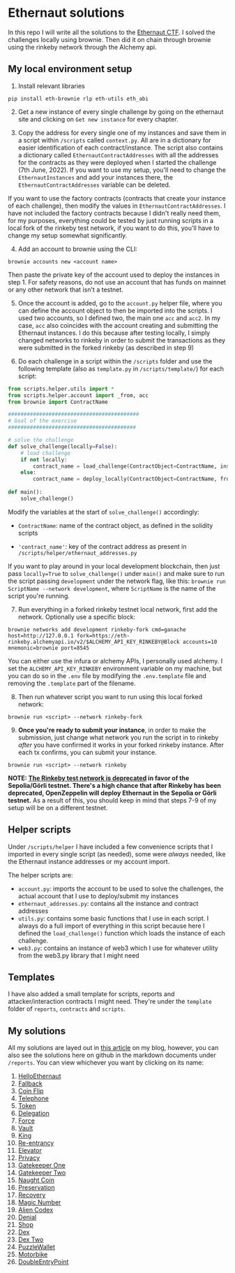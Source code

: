 # Ethernaut solutions

In this repo I will write all the solutions to the [Ethernaut CTF](https://ethernaut.openzeppelin.com/). I solved the challenges locally using brownie. Then did it on chain through brownie using the rinkeby network through the Alchemy api.

## My local environment setup

1. Install relevant libraries

```
pip install eth-brownie rlp eth-utils eth_abi
```

2. Get a new instance of every single challenge by going on the ethernaut site and clicking on `Get new instance` for every chapter.

3. Copy the address for every single one of my instances and save them in a script within `/scripts` called `context.py`. All are in a dictionary for easier identification of each contract/instance. The script also contains a dictionary called `EthernautContractAddresses` with all the addresses for the contracts as they were deployed when I started the challenge (7th June, 2022). If you want to use my setup, you'll need to change the `EthernautInstances` and add your instances there, the `EthernautContractAddresses` variable can be deleted. 

If you want to use the factory contracts (contracts that create your instance of each challenge), then modify the values in `EthernautContractAddresses`. I have not included the factory contracts because I didn't really need them, for my purposes, everything could be tested by just running scripts in a local fork of the rinkeby test network, if you want to do this, you'll have to change my setup somewhat significantly.

4. Add an account to brownie using the CLI: 

```
brownie accounts new <account name>
```

Then paste the private key of the account used to deploy the instances in step 1. For safety reasons, do not use an account that has funds on mainnet or any other network that isn't a testnet.

5. Once the account is added, go to the `account.py` helper file, where you can define the account object to then be imported into the scripts. I used two accounts, so I defined two, the main one `acc` and `acc2`. In my case, `acc` also coincides with the account creating and submitting the Ethernaut instances. I do this because after testing locally, I simply changed networks to rinkeby in order to submit the transactions as they were submitted in the forked rinkeby (as described in step 9)

6. Do each challenge in a script within the `/scripts` folder and use the following template (also as `template.py` in `/scripts/template/`) for each script:

```python
from scripts.helper.utils import *
from scripts.helper.account import _from, acc
from brownie import ContractName

##########################################
# Goal of the exercise
#########################################

# solve the challenge
def solve_challenge(locally=False):
    # load challenge
    if not locally:
        contract_name = load_challenge(ContractObject=ContractName, instance_key='contract_name')
    else:
        contract_name = deploy_locally(ContractObject=ContractName, from_account=_from)
    
def main():
    solve_challenge()
```

Modify the variables at the start of `solve_challenge()` accordingly:

* `ContractName`: name of the contract object, as defined in the solidity scripts

* `'contract_name'`: key of the contract address as present in `/scripts/helper/ethernaut_addresses.py`

If you want to play around in your local development blockchain, then just pass `locally=True` to `solve_challenge()` under `main()` and make sure to run the script passing `development` under the network flag, like this:  `brownie run ScriptName --network development`, where `ScriptName` is the name of the script you're running. 


7. Run everything in a forked rinkeby testnet local network, first add the network. Optionally use a specific block:

```
brownie networks add development rinkeby-fork cmd=ganache host=http://127.0.0.1 fork=https://eth-rinkeby.alchemyapi.io/v2/$ALCHEMY_API_KEY_RINKEBY@Block accounts=10 mnemonic=brownie port=8545
```

You can either use the infura or alchemy APIs, I personally used alchemy. I set the `ALCHEMY_API_KEY_RINKEBY` environment variable on my machine, but you can do so in the `.env` file by modifying the `.env.template` file and removing the `.template` part of the filename.

8. Then run whatever script you want to run using this local forked network:

```
brownie run <script> --network rinkeby-fork
```

9. **Once you're ready to submit your instance**, in order to make the submission, just change what network you run the script in to rinkeby _after_ you have confirmed it works in your forked rinkeby instance. After each tx confirms, you can submit your instance.

```
brownie run <script> --network rinkeby
```

**NOTE: [The Rinkeby test network is deprecated](https://ethereum.org/en/developers/docs/networks/#rinkeby) in favor of the Sepolia/Görli testnet. There's a high chance that after Rinkeby has been deprecated, OpenZeppelin will deploy Ethernaut in the Sepolia or Görli testnet.** As a result of this, you should keep in mind that steps 7-9 of my setup will be on a different testnet.

## Helper scripts

Under `/scripts/helper` I have included a few convenience scripts that I imported in every single script (as needed), some were _always_ needed, like the Ethernaut instance addresses or my account import. 

The helper scripts are:

- `account.py`: imports the account to be used to solve the challenges, the actual account that I use to deploy/submit my instances
- `ethernaut_addresses.py`: contains all the instance and contract addresses
- `utils.py`: contains some basic functions that I use in each script. I always do a full import of everything in this script because here I defined the `load_challenge()` function which loads the instance of each challenge.
- `web3.py`: contains an instance of web3 which I use for whatever utility from the web3.py library that I might need

## Templates

I have also added a small template for scripts, reports and attacker/interaction contracts I might need. They're under the `template` folder of `reports`, `contracts` and `scripts`.

## My solutions

All my solutions are layed out in [this article](https://dac.ac/blog/ethernaut_solutions/) on my blog, however, you can also see the solutions here on github in the markdown documents under `/reports`. You can view whichever you want by clicking on its name:

1. [HelloEthernaut](https://github.com/dreth/Ethernaut/blob/main/reports/HelloEthernaut.md)
2. [Fallback](https://github.com/dreth/Ethernaut/blob/main/reports/Fallback.md)
3. [Coin Flip](https://github.com/dreth/Ethernaut/blob/main/reports/CoinFlip.md)
4. [Telephone](https://github.com/dreth/Ethernaut/blob/main/reports/Telephone.md)
5. [Token](https://github.com/dreth/Ethernaut/blob/main/reports/Token.md)
6. [Delegation](https://github.com/dreth/Ethernaut/blob/main/reports/Delegation.md)
7. [Force](https://github.com/dreth/Ethernaut/blob/main/reports/Force.md)
8. [Vault](https://github.com/dreth/Ethernaut/blob/main/reports/Vault.md)
9. [King](https://github.com/dreth/Ethernaut/blob/main/reports/King.md)
10. [Re-entrancy](https://github.com/dreth/Ethernaut/blob/main/reports/Re-entrancy.md)
11. [Elevator](https://github.com/dreth/Ethernaut/blob/main/reports/Elevator.md)
12. [Privacy](https://github.com/dreth/Ethernaut/blob/main/reports/Privacy.md)
13. [Gatekeeper One](https://github.com/dreth/Ethernaut/blob/main/reports/GatekeeperOne.md)
14. [Gatekeeper Two](https://github.com/dreth/Ethernaut/blob/main/reports/GatekeeperTwo.md)
15. [Naught Coin](https://github.com/dreth/Ethernaut/blob/main/reports/NaughtCoin.md)
16. [Preservation](https://github.com/dreth/Ethernaut/blob/main/reports/Preservation.md)
17. [Recovery](https://github.com/dreth/Ethernaut/blob/main/reports/Recovery.md)
18. [Magic Number](https://github.com/dreth/Ethernaut/blob/main/reports/MagicNumber.md)
19. [Alien Codex](https://github.com/dreth/Ethernaut/blob/main/reports/AlienCodex.md)
20. [Denial](https://github.com/dreth/Ethernaut/blob/main/reports/Denial.md)
21. [Shop](https://github.com/dreth/Ethernaut/blob/main/reports/Shop.md)
22. [Dex](https://github.com/dreth/Ethernaut/blob/main/reports/Dex.md)
23. [Dex Two](https://github.com/dreth/Ethernaut/blob/main/reports/DexTwo.md)
24. [PuzzleWallet](https://github.com/dreth/Ethernaut/blob/main/reports/PuzzleWallet.md)
25. [Motorbike](https://github.com/dreth/Ethernaut/blob/main/reports/Motorbike.md)
26. [DoubleEntryPoint](https://github.com/dreth/Ethernaut/blob/main/reports/DoubleEntryPoint.md)
